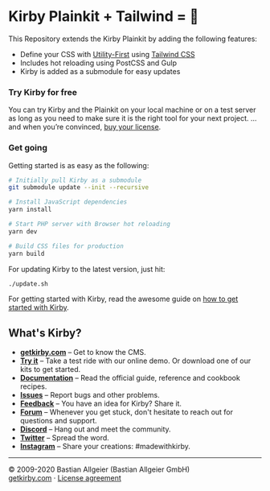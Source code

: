 # Kirby Plainkit + Tailwind = 🤍

This Repository extends the Kirby Plainkit by adding the following features:

- Define your CSS with [Utility-First](https://tailwindcss.com/docs/utility-first) using [Tailwind CSS](https://tailwindcss.com/)
- Includes hot reloading using PostCSS and Gulp
- Kirby is added as a submodule for easy updates

### Try Kirby for free  
You can try Kirby and the Plainkit on your local machine or on a test server as long as you need to make sure it is the right tool for your next project. … and when you’re convinced, [buy your license](https://getkirby.com/buy).

### Get going
Getting started is as easy as the following:

```bash
# Initially pull Kirby as a submodule
git submodule update --init --recursive

# Install JavaScript dependencies
yarn install

# Start PHP server with Browser hot reloading
yarn dev

# Build CSS files for production
yarn build
```

For updating Kirby to the latest version, just hit:

```bash
./update.sh
```

For getting started with Kirby, read the awesome guide on [how to get started with Kirby](https://getkirby.com/docs/guide/quickstart).


## What's Kirby?
- **[getkirby.com](https://getkirby.com)** – Get to know the CMS.
- **[Try it](https://getkirby.com/try)** – Take a test ride with our online demo. Or download one of our kits to get started.
- **[Documentation](https://getkirby.com/docs/guide)** – Read the official guide, reference and cookbook recipes.
- **[Issues](https://github.com/getkirby/kirby/issues)** – Report bugs and other problems.
- **[Feedback](https://feedback.getkirby.com)** – You have an idea for Kirby? Share it.
- **[Forum](https://forum.getkirby.com)** – Whenever you get stuck, don't hesitate to reach out for questions and support.
- **[Discord](https://chat.getkirby.com)** – Hang out and meet the community.
- **[Twitter](https://twitter.com/getkirby)** – Spread the word.
- **[Instagram](https://www.instagram.com/getkirby/)** – Share your creations: #madewithkirby.

---

© 2009-2020 Bastian Allgeier (Bastian Allgeier GmbH)  
[getkirby.com](https://getkirby.com) · [License agreement](https://getkirby.com/license)
